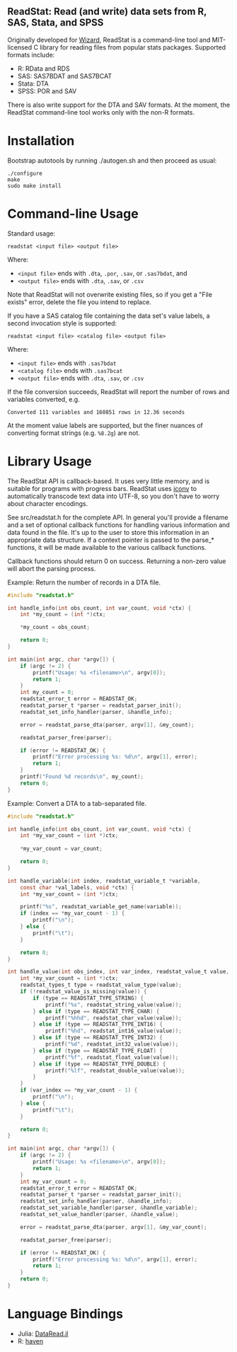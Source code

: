 ReadStat: Read (and write) data sets from R, SAS, Stata, and SPSS
--

Originally developed for [Wizard](http://www.wizardmac.com/), ReadStat is a
command-line tool and MIT-licensed C library for reading files from popular
stats packages. Supported formats include:

* R: RData and RDS
* SAS: SAS7BDAT and SAS7BCAT
* Stata: DTA
* SPSS: POR and SAV

There is also write support for the DTA and SAV formats. At the moment, the
ReadStat command-line tool works only with the non-R formats.

Installation
==

Bootstrap autotools by running ./autogen.sh and then proceed as usual:

    ./configure
    make
    sudo make install

Command-line Usage
==

Standard usage:

    readstat <input file> <output file>

Where:

* `<input file>` ends with `.dta`, `.por`, `.sav`, or `.sas7bdat`, and
* `<output file>` ends with `.dta`, `.sav`, or `.csv`

Note that ReadStat will not overwrite existing files, so if you get a "File
exists" error, delete the file you intend to replace.

If you have a SAS catalog file containing the data set's value labels, a second
invocation style is supported:

    readstat <input file> <catalog file> <output file>

Where:

* `<input file>` ends with `.sas7bdat`
* `<catalog file>` ends with `.sas7bcat`
* `<output file>` ends with `.dta`, `.sav`, or `.csv`

If the file conversion succeeds, ReadStat will report the number of rows and
variables converted, e.g.

    Converted 111 variables and 160851 rows in 12.36 seconds

At the moment value labels are supported, but the finer nuances of converting
format strings (e.g. `%8.2g`) are not.

Library Usage
==

The ReadStat API is callback-based. It uses very little memory, and is suitable
for programs with progress bars.  ReadStat uses
[iconv](https://en.wikipedia.org/wiki/Iconv) to automatically transcode
text data into UTF-8, so you don't have to worry about character encodings. 

See src/readstat.h for the complete API. In general you'll provide a filename
and a set of optional callback functions for handling various information and
data found in the file. It's up to the user to store this information in an
appropriate data structure. If a context pointer is passed to the parse_* functions,
it will be made available to the various callback functions.

Callback functions should return 0 on success. Returning a non-zero value will
abort the parsing process.

Example: Return the number of records in a DTA file.

```c
#include "readstat.h"

int handle_info(int obs_count, int var_count, void *ctx) {
    int *my_count = (int *)ctx;

    *my_count = obs_count;

    return 0;
}

int main(int argc, char *argv[]) {
    if (argc != 2) {
        printf("Usage: %s <filename>\n", argv[0]);
        return 1;
    }
    int my_count = 0;
    readstat_error_t error = READSTAT_OK;
    readstat_parser_t *parser = readstat_parser_init();
    readstat_set_info_handler(parser, &handle_info);

    error = readstat_parse_dta(parser, argv[1], &my_count);

    readstat_parser_free(parser);

    if (error != READSTAT_OK) {
        printf("Error processing %s: %d\n", argv[1], error);
        return 1;
    }
    printf("Found %d records\n", my_count);
    return 0;
}
```

Example: Convert a DTA to a tab-separated file.

```c
#include "readstat.h"

int handle_info(int obs_count, int var_count, void *ctx) {
    int *my_var_count = (int *)ctx;
    
    *my_var_count = var_count;

    return 0;
}

int handle_variable(int index, readstat_variable_t *variable, 
    const char *val_labels, void *ctx) {
    int *my_var_count = (int *)ctx;

    printf("%s", readstat_variable_get_name(variable));
    if (index == *my_var_count - 1) {
        printf("\n");
    } else {
        printf("\t");
    }

    return 0;
}

int handle_value(int obs_index, int var_index, readstat_value_t value, void *ctx) {
    int *my_var_count = (int *)ctx;
    readstat_types_t type = readstat_value_type(value);
    if (!readstat_value_is_missing(value)) {
        if (type == READSTAT_TYPE_STRING) {
            printf("%s", readstat_string_value(value));
        } else if (type == READSTAT_TYPE_CHAR) {
            printf("%hhd", readstat_char_value(value));
        } else if (type == READSTAT_TYPE_INT16) {
            printf("%hd", readstat_int16_value(value));
        } else if (type == READSTAT_TYPE_INT32) {
            printf("%d", readstat_int32_value(value));
        } else if (type == READSTAT_TYPE_FLOAT) {
            printf("%f", readstat_float_value(value));
        } else if (type == READSTAT_TYPE_DOUBLE) {
            printf("%lf", readstat_double_value(value));
        }
    }
    if (var_index == *my_var_count - 1) {
        printf("\n");
    } else {
        printf("\t");
    }

    return 0;
}

int main(int argc, char *argv[]) {
    if (argc != 2) {
        printf("Usage: %s <filename>\n", argv[0]);
        return 1;
    }
    int my_var_count = 0;
    readstat_error_t error = READSTAT_OK;
    readstat_parser_t *parser = readstat_parser_init();
    readstat_set_info_handler(parser, &handle_info);
    readstat_set_variable_handler(parser, &handle_variable);
    readstat_set_value_handler(parser, &handle_value);

    error = readstat_parse_dta(parser, argv[1], &my_var_count);

    readstat_parser_free(parser);

    if (error != READSTAT_OK) {
        printf("Error processing %s: %d\n", argv[1], error);
        return 1;
    }
    return 0;
}
```

Language Bindings
==

* Julia: [DataRead.jl](https://github.com/WizardMac/DataRead.jl)
* R: [haven](https://github.com/hadley/haven)
